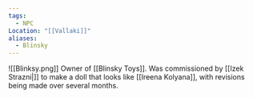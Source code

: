 ```yaml
---
tags:
  - NPC
Location: "[[Vallaki]]"
aliases:
  - Blinsky
---
```

![[Blinksy.png]]
Owner of [[Blinsky Toys]]. Was commissioned by [[Izek Strazni|]] to make a doll that looks like [[Ireena Kolyana]], with revisions being made over several months.